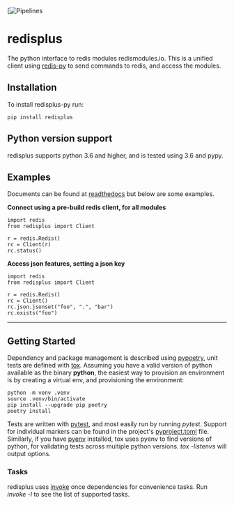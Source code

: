 [![Pipelines](https://github.com/redislabsmodules/redisplus-py/actions/workflows/tox-build.yml/badge.svg?branch=master)

# redisplus

The python interface to redis modules redismodules.io. This is a unified client using [redis-py](https://github.com/andymccurdy/redis-py) to send commands to redis, and access the modules.

## Installation

To install redisplus-py run:

```pip install redisplus```

## Python version support

redisplus supports python 3.6 and higher, and is tested using 3.6 and pypy.

## Examples

Documents can be found at [readthedocs](http://placeholder) but below are some examples.

**Connect using a pre-build redis client, for all modules**
```
import redis
from redisplus import Client

r = redis.Redis()
rc = Client(r)
rc.status()
```

**Access json features, setting a json key**

```
import redis
from redisplus import Client

r = redis.Redis()
rc = Client()
rc.json.jsonset("foo", ".", "bar")
rc.exists("foo")
```

----------------------------------------------------------------------------------------------------

## Getting Started

Dependency and package management is described using [pypoetry](https://python-poetry.org/), unit tests are defined with [tox](https://tox.readthedocs.io/en/latest/). Assuming you have a valid version of python available as the binary **python**, the easiest way to provision an environment is by creating a virtual env, and provisioning the environment:

```
python -m venv .venv
source .venv/bin/activate
pip install --upgrade pip poetry
poetry install
```

Tests are written with [pytest](https://docs.pytest.org), and most easily run by running *pytest*. Support for individual markers can be found in the project's [pyproject.toml](pyproject.toml) file. Similarly, if you have [pyenv](https://github.com/pyenv/pyenv) installed, tox uses pyenv to find versions of python, for validating tests across multiple python versions. *tox -listenvs* will output options.

### Tasks

redisplus uses [invoke](https://pyinvoke.org) once dependencies for convenience tasks. Run *invoke -l* to see the list of supported tasks.
